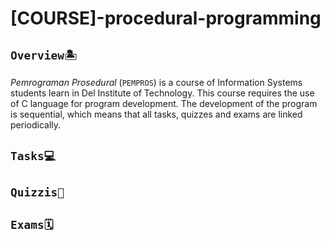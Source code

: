 # [COURSE]-procedural-programming

## `Overview🏝`
_Pemrograman Prosedural_ (`PEMPROS`) is a course of Information Systems students learn in Del Institute of Technology. This course requires the use of C language for program development. The development of the program is sequential, which means that all tasks, quizzes and exams are linked periodically.

## `Tasks💻`
## `Quizzis📜`
## `Exams🗓️`
